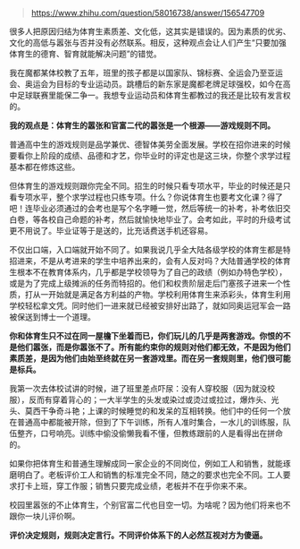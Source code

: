 > https://www.zhihu.com/question/58016738/answer/156547709





很多人把原因归结为体育生素质差、文化低，这其实是错误的。因为素质的优劣、文化的高低与嚣张与否并没有必然联系。相反，这种观点会让人们产生“只要加强体育生的德育、智育就能解决问题”的错觉。

我在魔都某体校教了五年，班里的孩子都是以国家队、锦标赛、全运会乃至亚运会、奥运会为目标的专业运动员。跳槽后的新东家是魔都老牌足球强校，如今在高中足球联赛里能保二争一。我想专业运动员和体育生都教过的我还是比较有发言权的。

**我的观点是：体育生的嚣张和官富二代的嚣张是一个根源——游戏规则不同。**

普通高中生的游戏规则是品学兼优、德智体美劳全面发展。学校在招你进来的时候要看你上阶段的成绩、品德和才艺，你毕业时的评定也是这三块，你整个求学过程基本都在修炼这些。

但体育生的游戏规则跟你完全不同。招生的时候只看专项水平，毕业的时候还是只看专项水平，整个求学过程也只练专项。什么？你说体育生也要考文化课？得了吧！连毕业必须通过的会考也是写个名字睡一觉，然后等统一的补考，补考依旧交白卷，等各校自己命题的补考，然后就愉快地毕业了。会考如此，平时的升级考试更不用说了。毕业证等于是送的，比充话费送手机还容易。

不仅出口端，入口端就开始不同了。如果我说几乎全大陆各级学校的体育生都是特招进来，不是从考进来的学生中培养出来的，会有人反对吗？大陆普通学校的体育生根本不在教育体系内，几乎都是学校领导为了自己的政绩（例如办特色学校），或是为了完成上级摊派的任务而特招的。他们和权贵阶层走后门塞孩子进来一个性质，打从一开始就是满足各方利益的产物。学校利用体育生来添彩头，体育生利用学校轻松拿文凭。同时他们一进来就已经被安排好出路了，就如同奥运冠军会一路被保送到博士一个道理。

**你和体育生只不过在同一屋檐下坐着而已，你们玩儿的几乎是两套游戏。你恨的不是他们嚣张，而是你嚣张不了。所有能约束你的规则对他们都无效，不是因为他们素质差，是因为他们由始至终就在另一套游戏里。而在另一套规则里，他们很可能是标兵。**

我第一次去体校试讲的时候，进了班里差点吓尿：没有人穿校服（因为就没校服），反而有穿着背心的；一大半学生的头发或染过或烫过或拉过，爆炸头、光头、莫西干争奇斗艳；上课的时候睡觉的和发呆的互相转换。他们中的任何一个放在普通高中都能被开除，但到了下午训练，所有人准时集合，一水儿的训练服，队伍整齐，口号响亮。训练中偷没偷懒我看不懂，但教练跟前的人是看得出在拼命的。

如果你把体育生和普通生理解成同一家企业的不同岗位，例如工人和销售，就能琢磨明白了。老板评价工人和销售的标准完全不同，随之的要求也完全不同。工人要求打卡上班，穿工作服；销售只要完成业绩，老板并不在乎你来不来。

校园里嚣张的不止体育生，个别官富二代也目空一切。为啥呢？因为他们将来也不跟你一块儿评价啊。

**评价决定规则，规则决定言行。不同评价体系下的人必然互视对方为傻逼。**




